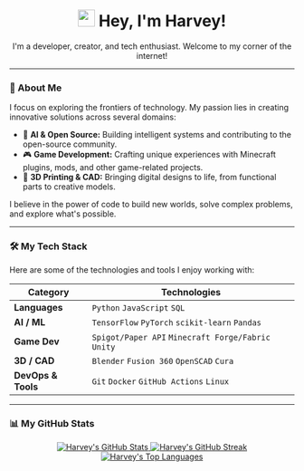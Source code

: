<h1 align="center">
  <img src="https://raw.githubusercontent.com/MartinHeinz/MartinHeinz/master/wave.gif" width="30px"> 
  Hey, I'm Harvey!
</h1>

<p align="center">
  I'm a developer, creator, and tech enthusiast. Welcome to my corner of the internet!
</p>

---

### 🚀 About Me

I focus on exploring the frontiers of technology. My passion lies in creating innovative solutions across several domains:

* 🤖 **AI & Open Source:** Building intelligent systems and contributing to the open-source community.
* 🎮 **Game Development:** Crafting unique experiences with Minecraft plugins, mods, and other game-related projects.
* 🧊 **3D Printing & CAD:** Bringing digital designs to life, from functional parts to creative models.

I believe in the power of code to build new worlds, solve complex problems, and explore what's possible.

---

### 🛠️ My Tech Stack

Here are some of the technologies and tools I enjoy working with:

| Category          | Technologies                                                                                                                               |
| ----------------- | ------------------------------------------------------------------------------------------------------------------------------------------ |
| **Languages** | `Python` `JavaScript` `SQL`                                                                                      |
| **AI / ML** | `TensorFlow` `PyTorch` `scikit-learn` `Pandas`                                                                                             |
| **Game Dev** | `Spigot/Paper API` `Minecraft Forge/Fabric` `Unity`                                                                                        |
| **3D / CAD** | `Blender` `Fusion 360` `OpenSCAD` `Cura`                                                                                                   |
| **DevOps & Tools**| `Git` `Docker` `GitHub Actions` `Linux`                                                                                                      |

---

### 📊 My GitHub Stats

<p align="center">
  <a href="https://github.com/hwashi">
    <img src="https://github-readme-stats.vercel.app/api?username=hwashi&show_icons=true&theme=tokyonight&hide_border=true&count_private=true" alt="Harvey's GitHub Stats" />
    <img src="https://github-readme-streak-stats.herokuapp.com/?user=hwashi&theme=tokyonight&hide_border=true" alt="Harvey's GitHub Streak" />
    <img src="https://github-readme-stats.vercel.app/api/top-langs/?username=hwashi&layout=compact&theme=tokyonight&hide_border=true&langs_count=8" alt="Harvey's Top Languages" />
  </a>
</p>
